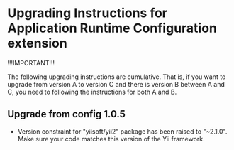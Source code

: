 Upgrading Instructions for Application Runtime Configuration extension
======================================================================

!!!IMPORTANT!!!

The following upgrading instructions are cumulative. That is,
if you want to upgrade from version A to version C and there is
version B between A and C, you need to following the instructions
for both A and B.

Upgrade from config 1.0.5
-------------------------

* Version constraint for "yiisoft/yii2" package has been raised to "~2.1.0". Make sure your code
  matches this version of the Yii framework. 
